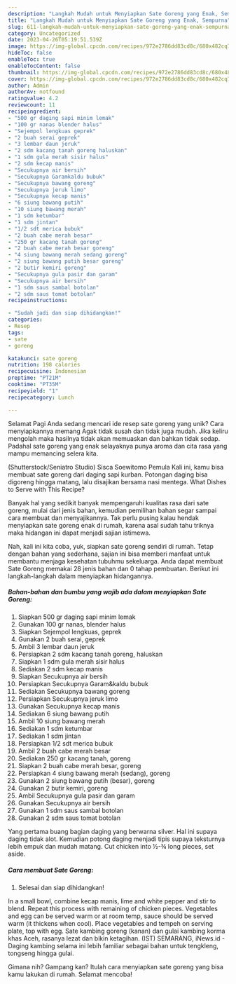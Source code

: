 ```yaml
---
description: "Langkah Mudah untuk Menyiapkan Sate Goreng yang Enak, Sempurna"
title: "Langkah Mudah untuk Menyiapkan Sate Goreng yang Enak, Sempurna"
slug: 611-langkah-mudah-untuk-menyiapkan-sate-goreng-yang-enak-sempurna
category: Uncategorized
date: 2023-04-26T05:19:51.539Z
image: https://img-global.cpcdn.com/recipes/972e2786dd83cd8c/680x482cq70/sate-goreng-foto-resep-utama.jpg
hideToc: false
enableToc: true
enableTocContent: false
thumbnail: https://img-global.cpcdn.com/recipes/972e2786dd83cd8c/680x482cq70/sate-goreng-foto-resep-utama.jpg
cover: https://img-global.cpcdn.com/recipes/972e2786dd83cd8c/680x482cq70/sate-goreng-foto-resep-utama.jpg
author: Admin
authorAv: notfound
ratingvalue: 4.2
reviewcount: 11
recipeingredient:
- "500 gr daging sapi minim lemak"
- "100 gr nanas blender halus"
- "Sejempol lengkuas geprek"
- "2 buah serai geprek"
- "3 lembar daun jeruk"
- "2 sdm kacang tanah goreng haluskan"
- "1 sdm gula merah sisir halus"
- "2 sdm kecap manis"
- "Secukupnya air bersih"
- "Secukupnya Garamkaldu bubuk"
- "Secukupnya bawang goreng"
- "Secukupnya jeruk limo"
- "Secukupnya kecap manis"
- "6 siung bawang putih"
- "10 siung bawang merah"
- "1 sdm ketumbar"
- "1 sdm jintan"
- "1/2 sdt merica bubuk"
- "2 buah cabe merah besar"
- "250 gr kacang tanah goreng"
- "2 buah cabe merah besar goreng"
- "4 siung bawang merah sedang goreng"
- "2 siung bawang putih besar goreng"
- "2 butir kemiri goreng"
- "Secukupnya gula pasir dan garam"
- "Secukupnya air bersih"
- "1 sdm saus sambal botolan"
- "2 sdm saus tomat botolan"
recipeinstructions:

- "Sudah jadi dan siap dihidangkan!"
categories:
- Resep
tags:
- sate
- goreng

katakunci: sate goreng 
nutrition: 198 calories
recipecuisine: Indonesian
preptime: "PT21M"
cooktime: "PT35M"
recipeyield: "1"
recipecategory: Lunch

---
```



Selamat Pagi Anda sedang mencari ide resep sate goreng yang unik? Cara menyiapkannya memang Agak tidak susah dan tidak juga mudah. Jika keliru mengolah maka hasilnya tidak akan memuaskan dan bahkan tidak sedap. Padahal sate goreng yang enak selayaknya punya aroma dan cita rasa yang mampu memancing selera kita.


(Shutterstock/Seniatro Studio) Sisca Soewitomo Pemula Kali ini, kamu bisa membuat sate goreng dari daging sapi kurban. Potongan daging bisa digoreng hingga matang, lalu disajikan bersama nasi mentega. What Dishes to Serve with This Recipe?

Banyak hal yang sedikit banyak mempengaruhi kualitas rasa dari sate goreng, mulai dari jenis bahan, kemudian pemilihan bahan segar sampai cara membuat dan menyajikannya. Tak perlu pusing kalau hendak menyiapkan sate goreng enak di rumah, karena asal sudah tahu triknya maka hidangan ini dapat menjadi sajian istimewa.


Nah, kali ini kita coba, yuk, siapkan sate goreng sendiri di rumah. Tetap dengan bahan yang sederhana, sajian ini bisa memberi manfaat untuk membantu menjaga kesehatan tubuhmu sekeluarga. Anda dapat membuat Sate Goreng memakai 28 jenis bahan dan 0 tahap pembuatan. Berikut ini langkah-langkah dalam menyiapkan hidangannya.

<!--inarticleads1-->

##### Bahan-bahan dan bumbu yang wajib ada dalam menyiapkan Sate Goreng:

1. Siapkan 500 gr daging sapi minim lemak
1. Gunakan 100 gr nanas, blender halus
1. Siapkan Sejempol lengkuas, geprek
1. Gunakan 2 buah serai, geprek
1. Ambil 3 lembar daun jeruk
1. Persiapkan 2 sdm kacang tanah goreng, haluskan
1. Siapkan 1 sdm gula merah sisir halus
1. Sediakan 2 sdm kecap manis
1. Siapkan Secukupnya air bersih
1. Persiapkan Secukupnya Garam&amp;kaldu bubuk
1. Sediakan Secukupnya bawang goreng
1. Persiapkan Secukupnya jeruk limo
1. Gunakan Secukupnya kecap manis
1. Sediakan 6 siung bawang putih
1. Ambil 10 siung bawang merah
1. Sediakan 1 sdm ketumbar
1. Sediakan 1 sdm jintan
1. Persiapkan 1/2 sdt merica bubuk
1. Ambil 2 buah cabe merah besar
1. Sediakan 250 gr kacang tanah, goreng
1. Siapkan 2 buah cabe merah besar, goreng
1. Persiapkan 4 siung bawang merah (sedang), goreng
1. Gunakan 2 siung bawang putih (besar), goreng
1. Gunakan 2 butir kemiri, goreng
1. Ambil Secukupnya gula pasir dan garam
1. Gunakan Secukupnya air bersih
1. Gunakan 1 sdm saus sambal botolan
1. Gunakan 2 sdm saus tomat botolan


Yang pertama buang bagian daging yang berwarna silver. Hal ini supaya daging tidak alot. Kemudian potong daging menjadi tipis supaya teksturnya lebih empuk dan mudah matang. Cut chicken into ½-¾ long pieces, set aside. 

<!--inarticleads2-->

##### Cara membuat Sate Goreng:


1. Selesai dan siap dihidangkan!

In a small bowl, combine kecap manis, lime and white pepper and stir to blend. Repeat this process with remaining of chicken pieces. Vegetables and egg can be served warm or at room temp, sauce should be served warm (it thickens when cool). Place vegetables and tempeh on serving plate, top with egg. Sate kambing goreng (kanan) dan gulai kambing korma khas Aceh, rasanya lezat dan bikin ketagihan. (IST) SEMARANG, iNews.id - Daging kambing selama ini lebih familiar sebagai bahan untuk tengkleng, tongseng hingga gulai. 

Gimana nih? Gampang kan? Itulah cara menyiapkan sate goreng yang bisa kamu lakukan di rumah. Selamat mencoba!
